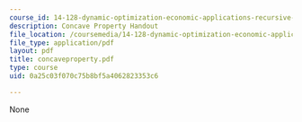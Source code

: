 ```yaml
---
course_id: 14-128-dynamic-optimization-economic-applications-recursive-methods-spring-2003
description: Concave Property Handout
file_location: /coursemedia/14-128-dynamic-optimization-economic-applications-recursive-methods-spring-2003/0a25c03f070c75b8bf5a4062823353c6_concaveproperty.pdf
file_type: application/pdf
layout: pdf
title: concaveproperty.pdf
type: course
uid: 0a25c03f070c75b8bf5a4062823353c6

---
```

None